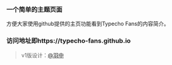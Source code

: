 ### 一个简单的主题页面

方便大家使用github提供的主页功能看到Typecho Fans的内容简介。

### 访问地址即https://typecho-fans.github.io

 > v1版设计：[@羽中](https://github.com/jzwalk)